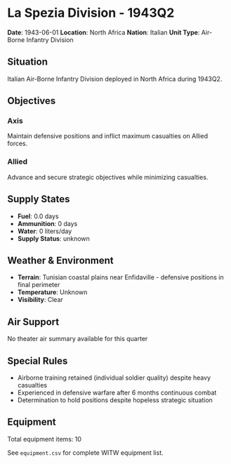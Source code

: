 # La Spezia Division - 1943Q2

**Date**: 1943-06-01
**Location**: North Africa
**Nation**: Italian
**Unit Type**: Air-Borne Infantry Division

## Situation

Italian Air-Borne Infantry Division deployed in North Africa during 1943Q2.

## Objectives

### Axis
Maintain defensive positions and inflict maximum casualties on Allied forces.

### Allied
Advance and secure strategic objectives while minimizing casualties.

## Supply States

- **Fuel**: 0.0 days
- **Ammunition**: 0 days
- **Water**: 0 liters/day
- **Supply Status**: unknown

## Weather & Environment

- **Terrain**: Tunisian coastal plains near Enfidaville - defensive positions in final perimeter
- **Temperature**: Unknown
- **Visibility**: Clear

## Air Support

No theater air summary available for this quarter

## Special Rules

- Airborne training retained (individual soldier quality) despite heavy casualties
- Experienced in defensive warfare after 6 months continuous combat
- Determination to hold positions despite hopeless strategic situation

## Equipment

Total equipment items: 10

See `equipment.csv` for complete WITW equipment list.
